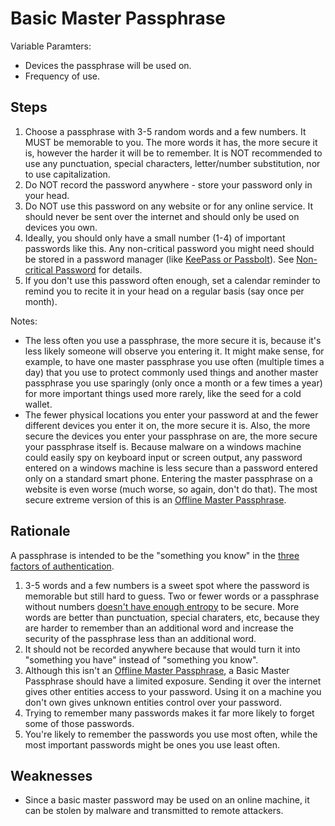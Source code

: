 # Basic Master Passphrase

Variable Paramters:

* Devices the passphrase will be used on.
* Frequency of use.

## Steps

1. Choose a passphrase with 3-5 random words and a few numbers. It MUST be memorable to you. The more words it has, the more secure it is, however the harder it will be to remember. It is NOT recommended to use any punctuation, special characters, letter/number substitution, nor to use capitalization.
2. Do NOT record the password anywhere - store your password only in your head.
3. Do NOT use this password on any website or for any online service. It should never be sent over the internet and should only be used on devices you own.
4. Ideally, you should only have a small number (1-4) of important passwords like this. Any non-critical password you might need should be stored in a password manager (like [KeePass or Passbolt](https://password-managers.bestreviews.net/best-open-source-password-managers/)). See [Non-critical Password](Non-critical-Passphrase.md) for details.
5. If you don't use this password often enough, set a calendar reminder to remind you to recite it in your head on a regular basis (say once per month).

Notes:

* The less often you use a passphrase, the more secure it is, because it's less likely someone will observe you entering it. It might make sense, for example, to have one master passphrase you use often (multiple times a day) that you use to protect commonly used things and another master passphrase you use sparingly (only once a month or a few times a year) for more important things used more rarely, like the seed for a cold wallet.
* The fewer physical locations you enter your password at and the fewer different devices you enter it on, the more secure it is. Also, the more secure the devices you enter your passphrase on are, the more secure your passphrase itself is. Because malware on a windows machine could easily spy on keyboard input or screen output, any password entered on a windows machine is less secure than a password entered only on a standard smart phone. Entering the master passphrase on a website is even worse (much worse, so again, don't do that). The most secure extreme version of this is an [Offline Master Passphrase](Offline-Master-Passphrase.md).

## Rationale

A passphrase is intended to be the "something you know" in the [three factors of authentication](http://www.pearsonitcertification.com/articles/article.aspx?p=1718488).

1. 3-5 words and a few numbers is a sweet spot where the password is memorable but still hard to guess. Two or fewer words or a passphrase without numbers [doesn't have enough entropy](https://protonmail.com/blog/protonmail-com-blog-password-vs-passphrase/) to be secure. More words are better than punctuation, special charaters, etc, because they are harder to remember than an additional word and increase the security of the passphrase less than an additional word.
2. It should not be recorded anywhere because that would turn it into "something you have" instead of "something you know".
3. Although this isn't an [Offline Master Passphrase](Offline-Master-Passphrase.md), a Basic Master Passphrase should have a limited exposure. Sending it over the internet gives other entities access to your password. Using it on a machine you don't own gives unknown entities control over your password.
4. Trying to remember many passwords makes it far more likely to forget some of those passwords.
5. You're likely to remember the passwords you use most often, while the most important passwords might be ones you use least often.

## Weaknesses

* Since a basic master password may be used on an online machine, it can be stolen by malware and transmitted to remote attackers.